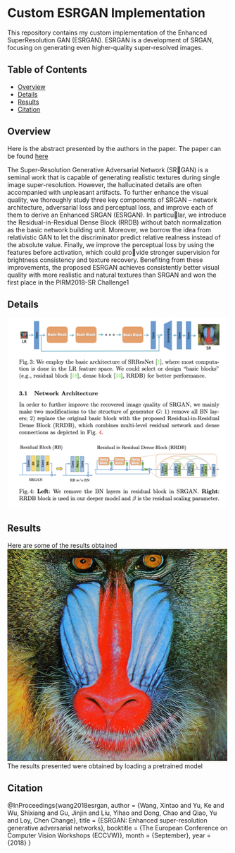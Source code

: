 # Custom ESRGAN Implementation

This repository contains my custom implementation of the Enhanced SuperResolution GAN (ESRGAN). ESRGAN is a development of SRGAN, focusing on generating even higher-quality super-resolved images.


## Table of Contents

- [Overview](#overview)
- [Details](#details)
- [Results](#results)
- [Citation](#citation)

## Overview

Here is the abstract presented by the authors in the paper. The paper can be found [here](https://arxiv.org/abs/1809.00219)

The Super-Resolution Generative Adversarial Network (SRGAN) is a seminal work that is capable of generating realistic textures
during single image super-resolution. However, the hallucinated details
are often accompanied with unpleasant artifacts. To further enhance the
visual quality, we thoroughly study three key components of SRGAN –
network architecture, adversarial loss and perceptual loss, and improve
each of them to derive an Enhanced SRGAN (ESRGAN). In particular, we introduce the Residual-in-Residual Dense Block (RRDB) without
batch normalization as the basic network building unit. Moreover, we
borrow the idea from relativistic GAN to let the discriminator predict
relative realness instead of the absolute value. Finally, we improve the
perceptual loss by using the features before activation, which could provide stronger supervision for brightness consistency and texture recovery.
Benefiting from these improvements, the proposed ESRGAN achieves
consistently better visual quality with more realistic and natural textures
than SRGAN and won the first place in the PIRM2018-SR Challenge1

## Details

![Model Training Scheme](assets/training.png)

## Results

Here are some of the results obtained
![Results](saved/baboon_LR.png)
The results presented were obtained by loading a pretrained model

## Citation

@InProceedings{wang2018esrgan,
    author = {Wang, Xintao and Yu, Ke and Wu, Shixiang and Gu, Jinjin and Liu, Yihao and Dong, Chao and Qiao, Yu and Loy, Chen Change},
    title = {ESRGAN: Enhanced super-resolution generative adversarial networks},
    booktitle = {The European Conference on Computer Vision Workshops (ECCVW)},
    month = {September},
    year = {2018}
}

